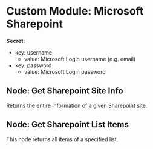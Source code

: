 # Custom Module: Microsoft Sharepoint

**Secret:**

- key: username
    - value: Microsoft Login username (e.g. email)
- key: password
    - value: Microsoft Login password

## Node: Get Sharepoint Site Info

Returns the entire information of a given Sharepoint site.

## Node: Get Sharepoint List Items

This node returns all items of a specified list.